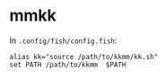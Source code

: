 # mmkk

In `.config/fish/config.fish`:
```
alias kk="source /path/to/kkmm/kk.sh"
set PATH /path/to/kkmm  $PATH
```
